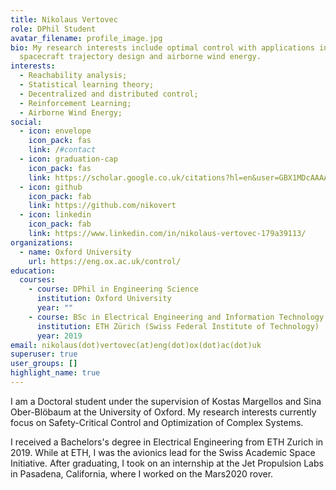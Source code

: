 ```yaml
---
title: Nikolaus Vertovec
role: DPhil Student
avatar_filename: profile_image.jpg
bio: My research interests include optimal control with applications in
  spacecraft trajectory design and airborne wind energy.
interests:
  - Reachability analysis;
  - Statistical learning theory;
  - Decentralized and distributed control;
  - Reinforcement Learning;
  - Airborne Wind Energy;
social:
  - icon: envelope
    icon_pack: fas
    link: /#contact
  - icon: graduation-cap
    icon_pack: fas
    link: https://scholar.google.co.uk/citations?hl=en&user=GBX1MDcAAAAJ
  - icon: github
    icon_pack: fab
    link: https://github.com/nikovert
  - icon: linkedin
    icon_pack: fab
    link: https://www.linkedin.com/in/nikolaus-vertovec-179a39113/
organizations:
  - name: Oxford University
    url: https://eng.ox.ac.uk/control/
education:
  courses:
    - course: DPhil in Engineering Science
      institution: Oxford University
      year: ""
    - course: BSc in Electrical Engineering and Information Technology
      institution: ETH Zürich (Swiss Federal Institute of Technology)
      year: 2019
email: nikolaus(dot)vertovec(at)eng(dot)ox(dot)ac(dot)uk
superuser: true
user_groups: []
highlight_name: true
---
```

I am a Doctoral student under the supervision of Kostas Margellos and Sina Ober-Blöbaum at the University of Oxford. My research interests currently focus on Safety-Critical Control and Optimization of Complex Systems.

I received a Bachelors's degree in Electrical Engineering from ETH Zurich in 2019. While at ETH, I was the avionics lead for the Swiss Academic Space Initiative. After graduating, I took on an internship at the Jet Propulsion Labs in Pasadena, California, where I worked on the Mars2020 rover.
